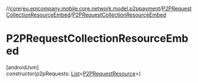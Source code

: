 //[core](../../../index.md)/[eu.epicompany.mobile.core.network.model.p2ppayment](../index.md)/[P2PRequestCollectionResourceEmbed](index.md)/[P2PRequestCollectionResourceEmbed](-p2-p-request-collection-resource-embed.md)

# P2PRequestCollectionResourceEmbed

[androidJvm]\
constructor(p2pRequests: [List](https://kotlinlang.org/api/latest/jvm/stdlib/kotlin.collections/-list/index.html)&lt;[P2PRequestResource](../-p2-p-request-resource/index.md)&gt;)
